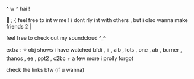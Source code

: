 ^ w ^ hai !

🎀 ; { feel free to int w me ! i dont rly int with others ,
but i olso wanna make friends 2 |

feel free to check out my soundcloud ^_^
 
extra : ⭐ obj shows i have watched
bfdi , ii , aib , lots , one , ab , burner ,
thanos , ee , ppt2 , c2bc + a few more
i prolly forgot

check the links btw (if u wanna)
